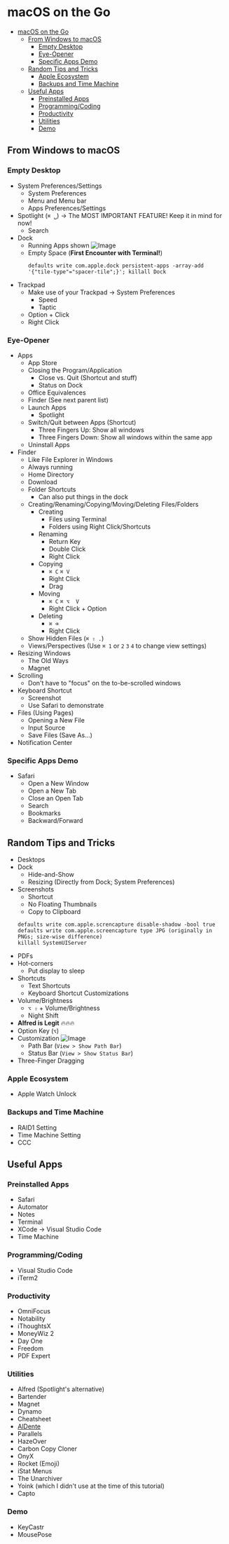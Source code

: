 # macOS on the Go


+ [macOS on the Go](#macos-on-the-go)
    + [From Windows to macOS](#from-windows-to-macos)
        + [Empty Desktop](#empty-desktop)
        + [Eye-Opener](#eye-opener)
        + [Specific Apps Demo](#specific-apps-demo)
    + [Random Tips and Tricks](#random-tips-and-tricks)
        + [Apple Ecosystem](#apple-ecosystem)
        + [Backups and Time Machine](#backups-and-time-machine)
    + [Useful Apps](#useful-apps)
        + [Preinstalled Apps](#preinstalled-apps)
        + [Programming/Coding](#programmingcoding)
        + [Productivity](#productivity)
        + [Utilities](#utilities)
        + [Demo](#demo)

## From Windows to macOS

### Empty Desktop

+ System Preferences/Settings
    + System Preferences
    + Menu and Menu bar
    + Apps Preferences/Settings
+ Spotlight (`⌘ ␣`) → The MOST IMPORTANT FEATURE! Keep it in mind for now!
    + Search
+ Dock
    + Running Apps shown 
        ![Image](https://i.imgur.com/mk5u1xK.png)
    + Empty Space (**First Encounter with Terminal!**)
        ```
        defaults write com.apple.dock persistent-apps -array-add '{"tile-type"="spacer-tile";}'; killall Dock
        ```
+ Trackpad
    + Make use of your Trackpad → System Preferences
        + Speed
        + Taptic
    + Option + Click
    + Right Click

### Eye-Opener

+ Apps
    + App Store
    + Closing the Program/Application
        + Close vs. Quit (Shortcut and stuff)
        + Status on Dock
    + Office Equivalences
    + Finder (See next parent list)
    + Launch Apps
        + Spotlight
    + Switch/Quit between Apps (Shortcut)
        + Three Fingers Up: Show all windows
        + Three Fingers Down: Show all windows within the same app
    + Uninstall Apps
+ Finder
    + Like File Explorer in Windows
    + Always running
    + Home Directory
    + Download
    + Folder Shortcuts
        + Can also put things in the dock
    + Creating/Renaming/Copying/Moving/Deleting Files/Folders
        + Creating 
            + Files using Terminal
            + Folders using Right Click/Shortcuts
        + Renaming
            + Return Key
            + Double Click
            + Right Click
        + Copying
            + `⌘ C` `⌘ V`
            + Right Click
            + Drag
        + Moving
            + `⌘ C` `⌘ ⌥  V`
            + Right Click + Option
        + Deleting
            + `⌘ ⌫`
            + Right Click
    + Show Hidden Files (`⌘ ⇧ .`)
    + Views/Perspectives (Use `⌘ 1` or `2` `3` `4` to change view settings)
+ Resizing Windows 
    + The Old Ways
    + Magnet
+ Scrolling
    + Don't have to "focus" on the to-be-scrolled windows
+ Keyboard Shortcut
    + Screenshot
    + Use Safari to demonstrate
+ Files (Using Pages)
    + Opening a New File
    + Input Source
    + Save Files (Save As...)
+ Notification Center



### Specific Apps Demo

+ Safari
    + Open a New Window
    + Open a New Tab
    + Close an Open Tab
    + Search
    + Bookmarks
    + Backward/Forward


## Random Tips and Tricks

+ Desktops
+ Dock
    + Hide-and-Show
    + Resizing (Directly from Dock; System Preferences)
+ Screenshots
    + Shortcut
    + No Floating Thumbnails
    + Copy to Clipboard
    ```
    defaults write com.apple.screncapture disable-shadow -bool true
    defaults write com.apple.screencapture type JPG (originally in PNGs; size-wise difference)
    killall SystemUIServer
    ```
+ PDFs
+ Hot-corners
    + Put display to sleep
+ Shortcuts
    + Text Shortcuts
    + Keyboard Shortcut Customizations
+ Volume/Brightness
    + `⌥ ⇧` + Volume/Brightness
    + Night Shift
+ **Alfred is Legit** 🔥🔥🔥
+ Option Key (`⌥`)
+ Customization
    ![Image](https://i.imgur.com/7CN9ggQ.png)
    + Path Bar (`View > Show Path Bar`)
    + Status Bar (`View > Show Status Bar`)
+ Three-Finger Dragging

### Apple Ecosystem

+ Apple Watch Unlock


### Backups and Time Machine

+ RAID1 Setting
+ Time Machine Setting
+ CCC


## Useful Apps 

### Preinstalled Apps

+ Safari
+ Automator
+ Notes
+ Terminal
+ XCode → Visual Studio Code
+ Time Machine

### Programming/Coding

+ Visual Studio Code
+ iTerm2

### Productivity

+ OmniFocus
+ Notability
+ iThoughtsX
+ MoneyWiz 2
+ Day One
+ Freedom
+ PDF Expert

### Utilities

+ Alfred (Spotlight's alternative)
+ Bartender
+ Magnet
+ Dynamo
+ Cheatsheet
+ [AlDente](https://github.com/davidwernhart/AlDente)
+ Parallels
+ HazeOver
+ Carbon Copy Cloner
+ OnyX
+ Rocket (Emoji)
+ iStat Menus
+ The Unarchiver
+ Yoink (which I didn't use at the time of this tutorial)
+ Capto

### Demo

+ KeyCastr
+ MousePose